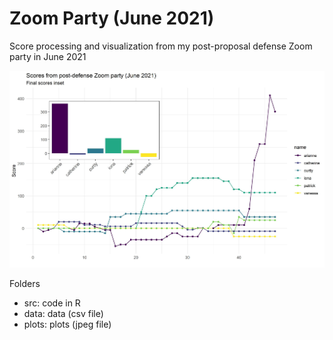 # Zoom Party (June 2021)
Score processing and visualization from my post-proposal defense Zoom party in June 2021

![Plot of final scores](https://github.com/meshachpierre/Zoom-Party-2021/blob/main/plots/scores.jpeg)

Folders
- src: code in R
- data: data (csv file)
- plots: plots (jpeg file)
